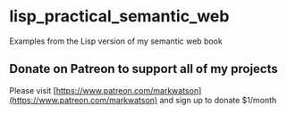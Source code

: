 # lisp_practical_semantic_web
Examples from the Lisp version of my semantic web book

## Donate on Patreon to support all of my projects

Please visit [https://www.patreon.com/markwatson](https://www.patreon.com/markwatson) and sign up to donate $1/month
